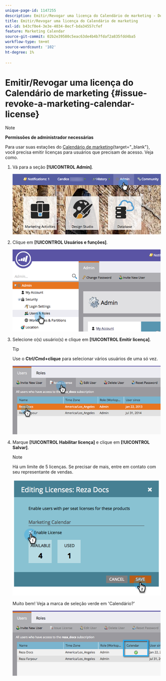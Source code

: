 ```yaml
---
unique-page-id: 1147255
description: Emitir/Revogar uma licença do Calendário de marketing - Documentação do Marketo - Documentação do produto
title: Emitir/Revogar uma licença do Calendário de marketing
exl-id: b43cf0e4-3e3e-4034-8ecf-bda34557cfef
feature: Marketing Calendar
source-git-commit: 02b2e39580c5eac63de4b4b7fdaf2a835fdd4ba5
workflow-type: tm+mt
source-wordcount: '102'
ht-degree: 1%

---
```


# Emitir/Revogar uma licença do Calendário de marketing {#issue-revoke-a-marketing-calendar-license}

>[!NOTE]
>
>**Permissões de administrador necessárias**

Para usar suas estações do [Calendário de marketing](/help/marketo/product-docs/core-marketo-concepts/marketing-calendar/understanding-the-calendar/navigating-the-marketing-calendar.md){target="_blank"}, você precisa emitir licenças para usuários que precisam de acesso. Veja como.

1. Vá para a seção **[!UICONTROL Admin]**.

   ![](assets/adminhand.png)

1. Clique em **[!UICONTROL Usuários e funções]**.

   ![](assets/2.png)

1. Selecione o(s) usuário(s) e clique em **[!UICONTROL Emitir licença]**.

   >[!TIP]
   >
   >Use o **Ctrl/Cmd+clique** para selecionar vários usuários de uma só vez.

   ![](assets/3.png)

1. Marque **[!UICONTROL Habilitar licença]** e clique em **[!UICONTROL Salvar]**.

   >[!NOTE]
   >
   >Há um limite de 5 licenças. Se precisar de mais, entre em contato com seu representante de vendas.

   ![](assets/4.png)

   Muito bem! Veja a marca de seleção verde em &#39;Calendário?&#39;

   ![](assets/5.png)
